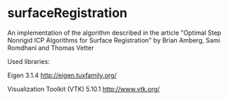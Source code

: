 surfaceRegistration
===================

An implementation of the algorithm described in the article "Optimal Step Nonrigid ICP Algorithms for Surface Registration" by Brian Amberg, Sami Romdhani and Thomas Vetter

Used libraries:

Eigen 3.1.4
http://eigen.tuxfamily.org/

Visualization Toolkit (VTK) 5.10.1
http://www.vtk.org/
